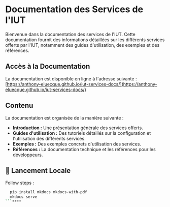 # Documentation des Services de l'IUT

Bienvenue dans la documentation des services de l'IUT. Cette documentation fournit des informations détaillées sur les différents services offerts par l'IUT, notamment des guides d'utilisation, des exemples et des références.

## Accès à la Documentation

La documentation est disponible en ligne à l'adresse suivante : [https://anthony-eluecque.github.io/iut-services-docs/](https://anthony-eluecque.github.io/iut-services-docs/)

## Contenu

La documentation est organisée de la manière suivante :

- **Introduction :** Une présentation générale des services offerts.
- **Guides d'utilisation :** Des tutoriels détaillés sur la configuration et l'utilisation des différents services.
- **Exemples :** Des exemples concrets d'utilisation des services.
- **Références :** La documentation technique et les références pour les développeurs.

## 🚀 Lancement Locale

Follow steps :

```bash
  pip install mkdocs mkdocs-with-pdf
  mkdocs serve
```****

